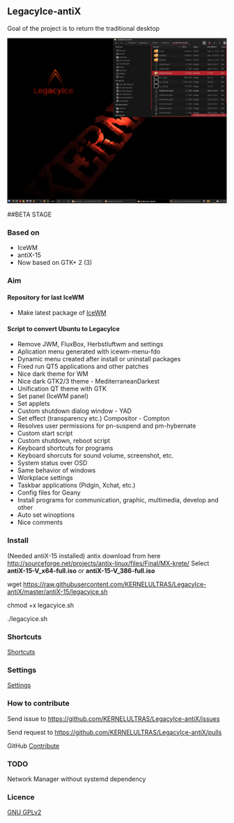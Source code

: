 ## LegacyIce-antiX
Goal of the project is to return the traditional desktop

![IceWM desktop](auxiliary_files/screenshot2.jpg)

##BETA STAGE

### Based on
* IceWM
* antiX-15
* Now based on GTK+ 2 (3)

### Aim

#### Repository for last IceWM
* Make latest package of [IceWM](https://github.com/bbidulock/icewm)

#### Script to convert Ubuntu to LegacyIce
* Remove JWM, FluxBox, Herbstluftwm and settings
* Aplication menu generated with icewm-menu-fdo
* Dynamic menu created after install or uninstall packages
* Fixed run QT5 applications and other patches
* Nice dark theme for WM
* Nice dark GTK2/3 theme - MediterraneanDarkest
* Unification QT theme with GTK
* Set panel (IceWM panel)
* Set applets
* Custom shutdown dialog window - YAD
* Set effect (transparency etc.) Compositor - Compton
* Resolves user permissions for pn-suspend and pm-hybernate
* Custom start script
* Custom shutdown, reboot script
* Keyboard shortcuts for programs
* Keyboard shorcuts for sound volume, screenshot, etc.
* System status over OSD
* Same behavior of windows
* Workplace settings
* Taskbar applications (Pidgin, Xchat, etc.)
* Config files for Geany
* Install programs for communication, graphic, multimedia, develop and other
* Auto set winoptions
* Nice comments

### Install

(Needed antiX-15 installed)
antix download from here http://sourceforge.net/projects/antix-linux/files/Final/MX-krete/
Select **antiX-15-V_x64-full.iso** or **antiX-15-V_386-full.iso**

wget https://raw.githubusercontent.com/KERNELULTRAS/LegacyIce-antiX/master/antiX-15/legacyice.sh

chmod +x legacyice.sh

./legacyice.sh

### Shortcuts

[Shortcuts](https://github.com/KERNELULTRAS/LegacyIce-antiX/blob/master/shortcuts_EN.md)

### Settings

[Settings](https://github.com/KERNELULTRAS/LegacyIce-antiX/blob/master/settings_EN.md)

### How to contribute
Send issue to https://github.com/KERNELULTRAS/LegacyIce-antiX/issues

Send request to https://github.com/KERNELULTRAS/LegacyIce-antiX/pulls

GitHub [Contribute](https://github.com/KERNELULTRAS/LegacyIce-antiX/blob/master/development/instructions_for_git.md)

### TODO
Network Manager without systemd dependency

### Licence
[GNU GPLv2](http://www.gnu.org/licenses/gpl-2.0.html)

